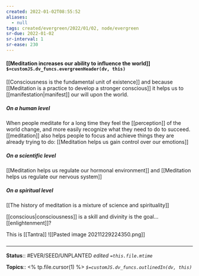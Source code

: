 ```yaml
---
created: 2022-01-02T08:55:52 
aliases:
  - null
tags: created/evergreen/2022/01/02, node/evergreen
sr-due: 2022-01-02
sr-interval: 1
sr-ease: 230
---
```


#### [[Meditation increases our ability to influence the world]] `$=customJS.dv_funcs.evergreenHeader(dv, this)`

[[Consciousness is the fundamental unit of existence]] and because [[Meditation is a practice to develop a stronger conscious]] it helps us to [[manifestation|manifest]] our will upon the world.

##### On a human level
When people meditate for a long time they feel the [[perception]] of the world change, and more easily recognize what they need to do to succeed. [[meditation]] also helps people to focus and achieve things they are already trying to do: [[Meditation helps us gain control over our emotions]]

##### On a scientific level
[[Meditation helps us regulate our hormonal environment]] and [[Meditation helps us regulate our nervous system]]

##### On a spiritual level

[[The history of meditation is a mixture of science and spirituality]]

[[conscious|consciousness]] is a skill and divinity is the goal... [[enlightenment]]?

This is [[Tantra]]
![[Pasted image 20211229224350.png]]

### <hr class="footnote"/>

**Status**:: #EVER/SEED/UNPLANTED
*edited `=this.file.mtime`*

**Topics**:: <% tp.file.cursor(1) %>
*`$=customJS.dv_funcs.outlinedIn(dv, this)`*


